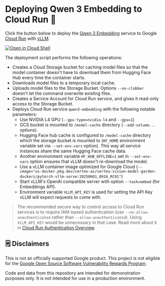 # Deploying Qwen 3 Embedding to Cloud Run 🚀

Click the button below to deploy the [Qwen 3 Embedding](https://qwenlm.github.io/blog/qwen3-embedding/) service to Google [Cloud Run](https://console.cloud.google.com/run?utm_campaign=CDR_0xc245fc42_default_b423604648&utm_medium=external&utm_source=social) with [vLLM](https://docs.vllm.ai/).

[![Open in Cloud Shell](https://gstatic.com/cloudssh/images/open-btn.svg)](https://console.cloud.google.com/cloudshell/?terminal=true&show=terminal&cloudshell_git_repo=https://github.com/vladkol/qwen-3-enbedding-cloud-run&cloudshell_tutorial=tutorial.md&utm_campaign=CDR_0xc245fc42_default_b423604648&utm_medium=external&utm_source=social)

The deployment script performs the following operations:

* Creates a Cloud Storage bucket for caching model files
so that the model container doesn't have to download them
from Hugging Face Hub every time the container starts.
* Downloads model files to a temporary local cache.
* Uploads model files to the Storage Bucket. Options `--no-clobber` doesn't let the command overwrite existing files.
* Creates a Service Account for Cloud Run service, and gives it read-only access to the Storage Bucket.
* Deploys Cloud Run service `qwen3-embedding` with the following notable parameters:
    * Use NVIDIA L4 GPU (`--gpu-type=nvidia-l4` and `--gpu=1`)
    * GCS bucket is mounted to `/model-cache` directory (`--add-volume...` options).
    * Hugging Face hub cache is configured to `/model-cache` directory which the storage bucket is mounted to
    (`HF_HOME` environment variable set via `--set-env-vars` option).
    This way all service instances share the same Hugging Face cache data.
    * Another environment variable `HF_HUB_OFFLINE=1` set in `--set-env-vars` option ensures that
    vLLM doesn't re-download the model.
    * Use a vLLM container image optimized for Google Cloud (`--image="us-docker.pkg.dev/vertex-ai/vertex-vision-model-garden-dockers/pytorch-vllm-serve:20250601_0916_RC01"`)
    * Start vLLM's OpenAI compatible server with option `--task=embed` (for Embeddings API).
    * Environment variable `VLLM_API_KEY` is used for setting the API Key vLLM will expect requests to come with.

> The recommended secure way to control access to Cloud Run services is to require IAM-based authentication
(use `--no-allow-unauthenticated` rather than `--allow-unauthenticated`). Using `VLLM_API_KEY` would be unnecessary in that case.
Read more about it in [Cloud Run Authentication Overview](https://cloud.google.com/run/docs/authenticating/overview).

## 🗒️ Disclaimers

This is not an officially supported Google product. This project is not eligible for the [Google Open Source Software Vulnerability Rewards Program](https://bughunters.google.com/open-source-security).

Code and data from this repository are intended for demonstration purposes only. It is not intended for use in a production environment.
